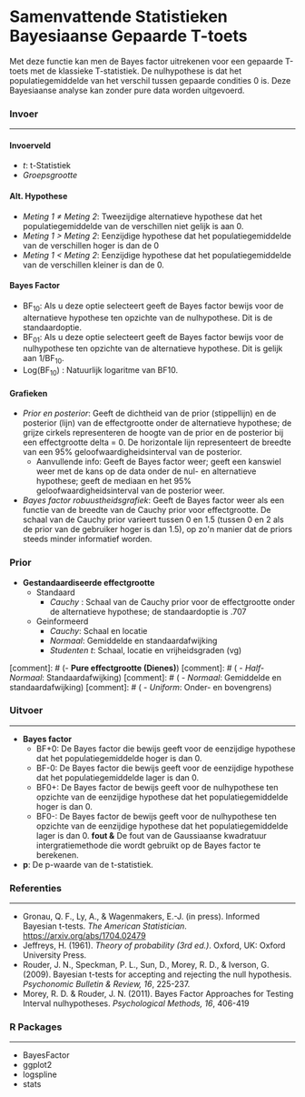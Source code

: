 Samenvattende Statistieken Bayesiaanse Gepaarde T-toets
==================

Met deze functie kan men de Bayes factor uitrekenen voor een gepaarde T-toets met de klassieke T-statistiek. De nulhypothese is dat het populatiegemiddelde van het verschil tussen gepaarde condities 0 is. Deze Bayesiaanse analyse kan zonder pure data worden uitgevoerd.

### Invoer
---

#### Invoerveld
- *t*: t-Statistiek
- *Groepsgrootte*

#### Alt. Hypothese
- *Meting 1 &ne; Meting 2*: Tweezijdige alternatieve hypothese dat het populatiegemiddelde van de verschillen niet gelijk is aan 0.
- *Meting 1 &gt; Meting 2*: Eenzijdige hypothese dat het populatiegemiddelde van de verschillen hoger is dan de 0
- *Meting 1 &lt; Meting 2*: Eenzijdige hypothese dat het populatiegemiddelde van de verschillen kleiner is dan de 0.

#### Bayes Factor
- BF<sub>10</sub>: Als u deze optie selecteert geeft de Bayes factor bewijs voor de alternatieve hypothese ten opzichte van de nulhypothese. Dit is de standaardoptie. 
- BF<sub>01</sub>: Als u deze optie selecteert geeft de Bayes factor bewijs voor de nulhypothese ten opzichte van de alternatieve hypothese. Dit is gelijk aan 1/BF<sub>10</sub>.
- Log(BF<sub>10</sub>) : Natuurlijk logaritme van BF10.

#### Grafieken
- *Prior en posterior*: Geeft de dichtheid van de prior (stippellijn) en de posterior (lijn) van de effectgrootte onder de alternatieve hypothese; de grijze cirkels representeren de hoogte van de prior en de posterior bij een effectgrootte delta = 0. De horizontale lijn representeert de breedte van een 95% geloofwaardigheidsinterval van de posterior.
  - Aanvullende info: Geeft de Bayes factor weer; geeft een kanswiel weer met de kans op de data onder de nul- en alternatieve hypothese; geeft de mediaan en het 95% geloofwaardigheidsinterval van de posterior weer.
- *Bayes factor robuustheidsgrafiek*: Geeft de Bayes factor weer als een functie van de breedte van de Cauchy prior voor effectgrootte. De schaal van de Cauchy prior varieert tussen 0 en 1.5 (tussen 0 en 2 als de prior van de gebruiker hoger is dan 1.5), op zo'n manier dat de priors steeds minder informatief worden.

### Prior
- **Gestandaardiseerde effectgrootte**
  - Standaard 
    - *Cauchy* : Schaal van de Cauchy prior voor de effectgrootte onder de alternatieve hypothese; de standaardoptie is .707 
  - Geinformeerd
	- *Cauchy*: Schaal en locatie
	- *Normaal*: Gemiddelde en standaardafwijking
	- *Studenten t*: Schaal, locatie en vrijheidsgraden (vg) 


[comment]: # (- **Pure effectgrootte (Dienes)**)
[comment]: # (  - *Half-Normaal*: Standaardafwijking)
[comment]: # (  - *Normaal*: Gemiddelde en standaardafwijking)
[comment]: # (  - *Uniform*: Onder- en bovengrens)


### Uitvoer
---
- **Bayes factor**
  - BF+0: De Bayes factor die bewijs geeft voor de eenzijdige hypothese dat het populatiegemiddelde hoger is dan 0.
  - BF-0: De Bayes factor die bewijs geeft voor de eenzijdige hypothese dat het populatiegemiddelde lager is dan 0.
  - BF0+: De Bayes factor de bewijs geeft voor de nulhypothese ten opzichte van de eenzijdige hypothese dat het populatiegemiddelde hoger is dan 0.
  - BF0-: De Bayes factor de bewijs geeft voor de nulhypothese ten opzichte van de eenzijdige hypothese dat het populatiegemiddelde lager is dan 0.
  **fout &** De fout van de Gaussiaanse kwadratuur intergratiemethode die wordt gebruikt op de Bayes factor te berekenen.
- **p**: De p-waarde van de t-statistiek.

### Referenties
---
- Gronau, Q. F., Ly, A., & Wagenmakers, E.-J. (in press). Informed Bayesian t-tests. *The American Statistician*. <a href="https://arxiv.org/abs/1704.02479">https://arxiv.org/abs/1704.02479</a>
- Jeffreys, H. (1961). *Theory of probability (3rd ed.)*. Oxford, UK: Oxford University Press.
- Rouder, J. N., Speckman, P. L., Sun, D., Morey, R. D., & Iverson, G. (2009). Bayesian t-tests for accepting and rejecting the null hypothesis. *Psychonomic Bulletin & Review, 16*, 225-237.
- Morey, R. D. & Rouder, J. N. (2011). Bayes Factor Approaches for Testing Interval nulhypotheses. *Psychological Methods, 16*, 406-419

### R Packages
---
- BayesFactor
- ggplot2
- logspline
- stats
